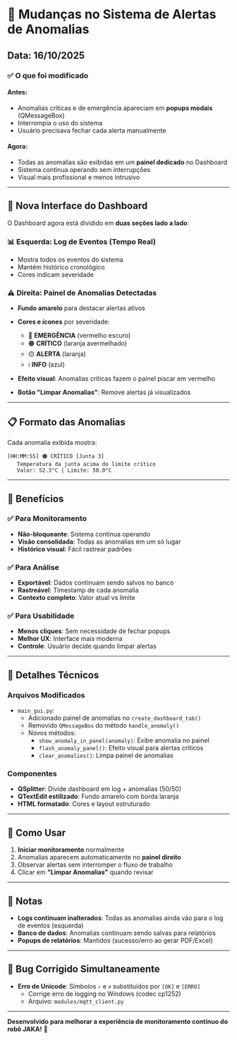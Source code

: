 # 🔄 Mudanças no Sistema de Alertas de Anomalias

## Data: 16/10/2025

### ✅ O que foi modificado

#### **Antes:**
- Anomalias críticas e de emergência apareciam em **popups modais** (QMessageBox)
- Interrompia o uso do sistema
- Usuário precisava fechar cada alerta manualmente

#### **Agora:**
- Todas as anomalias são exibidas em um **painel dedicado** no Dashboard
- Sistema continua operando sem interrupções
- Visual mais profissional e menos intrusivo

---

## 🎨 Nova Interface do Dashboard

O Dashboard agora está dividido em **duas seções lado a lado**:

### 📊 Esquerda: Log de Eventos (Tempo Real)
- Mostra todos os eventos do sistema
- Mantém histórico cronológico
- Cores indicam severidade

### ⚠️ Direita: Painel de Anomalias Detectadas
- **Fundo amarelo** para destacar alertas ativos
- **Cores e ícones** por severidade:
  - 🔴 **EMERGÊNCIA** (vermelho escuro)
  - 🟠 **CRÍTICO** (laranja avermelhado)
  - 🟡 **ALERTA** (laranja)
  - ℹ️ **INFO** (azul)

- **Efeito visual**: Anomalias críticas fazem o painel piscar em vermelho
- **Botão "Limpar Anomalias"**: Remove alertas já visualizados

---

## 📋 Formato das Anomalias

Cada anomalia exibida mostra:

```
[HH:MM:SS] 🟠 CRÍTICO [Junta 3]
   Temperatura da junta acima do limite crítico
   Valor: 52.3°C | Limite: 50.0°C
```

---

## 🎯 Benefícios

### ✅ Para Monitoramento
- **Não-bloqueante**: Sistema continua operando
- **Visão consolidada**: Todas as anomalias em um só lugar
- **Histórico visual**: Fácil rastrear padrões

### ✅ Para Análise
- **Exportável**: Dados continuam sendo salvos no banco
- **Rastreável**: Timestamp de cada anomalia
- **Contexto completo**: Valor atual vs limite

### ✅ Para Usabilidade
- **Menos cliques**: Sem necessidade de fechar popups
- **Melhor UX**: Interface mais moderna
- **Controle**: Usuário decide quando limpar alertas

---

## 🔧 Detalhes Técnicos

### Arquivos Modificados
- `main_gui.py`:
  - Adicionado painel de anomalias no `create_dashboard_tab()`
  - Removido `QMessageBox` do método `handle_anomaly()`
  - Novos métodos:
    - `show_anomaly_in_panel(anomaly)`: Exibe anomalia no painel
    - `flash_anomaly_panel()`: Efeito visual para alertas críticos
    - `clear_anomalies()`: Limpa painel de anomalias

### Componentes
- **QSplitter**: Divide dashboard em log + anomalias (50/50)
- **QTextEdit estilizado**: Fundo amarelo com borda laranja
- **HTML formatado**: Cores e layout estruturado

---

## 🚀 Como Usar

1. **Iniciar monitoramento** normalmente
2. Anomalias aparecem automaticamente no **painel direito**
3. Observar alertas sem interromper o fluxo de trabalho
4. Clicar em **"Limpar Anomalias"** quando revisar

---

## 📝 Notas

- **Logs continuam inalterados**: Todas as anomalias ainda vão para o log de eventos (esquerda)
- **Banco de dados**: Anomalias continuam sendo salvas para relatórios
- **Popups de relatórios**: Mantidos (sucesso/erro ao gerar PDF/Excel)

---

## 🐛 Bug Corrigido Simultaneamente

- **Erro de Unicode**: Símbolos `✓` e `✗` substituídos por `[OK]` e `[ERRO]`
  - Corrige erro de logging no Windows (codec cp1252)
  - Arquivo: `modules/mqtt_client.py`

---

**Desenvolvido para melhorar a experiência de monitoramento contínuo do robô JAKA!** 🤖
